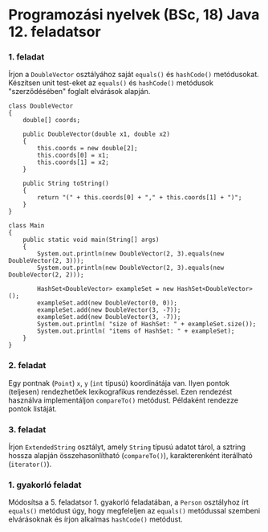 # Programozási nyelvek (BSc, 18) Java 12. feladatsor



### 1. feladat

Írjon a `DoubleVector` osztályához saját `equals()` és `hashCode()` metódusokat. Készítsen unit test-eket az `equals()` és `hashCode()` metódusok "szerződésében" foglalt elvárások alapján.

~~~{.java}
class DoubleVector
{
    double[] coords;

    public DoubleVector(double x1, double x2)
    {
        this.coords = new double[2];
        this.coords[0] = x1;
        this.coords[1] = x2;
    }

    public String toString()
    {
        return "(" + this.coords[0] + "," + this.coords[1] + ")";
    }
}
~~~

~~~{.java}
class Main
{
    public static void main(String[] args)
    {
        System.out.println(new DoubleVector(2, 3).equals(new DoubleVector(2, 3)));
        System.out.println(new DoubleVector(2, 3).equals(new DoubleVector(2, 2)));

        HashSet<DoubleVector> exampleSet = new HashSet<DoubleVector>();
        exampleSet.add(new DoubleVector(0, 0));
        exampleSet.add(new DoubleVector(3, -7));
        exampleSet.add(new DoubleVector(3, -7));
        System.out.println( "size of HashSet: " + exampleSet.size());
        System.out.println( "items of HashSet: " + exampleSet);
    }
}
~~~

### 2. feladat

Egy pontnak (`Point`) `x`, `y` (`int` típusú) koordinátája van. Ilyen pontok (teljesen) rendezhetőek lexikografikus rendezéssel. Ezen rendezést használva implementáljon `compareTo()` metódust. Példaként rendezze pontok listáját.

### 3. feladat

Írjon `ExtendedString` osztályt, amely `String` típusú adatot tárol, a sztring hossza alapján összehasonlítható (`compareTo()`), karakterenként iterálható (`iterator()`).

### 1. gyakorló feladat

Módosítsa a 5. feladatsor 1. gyakorló feladatában, a `Person` osztályhoz írt `equals()` metódust úgy, hogy megfeleljen az `equals()` metódussal szembeni elvárásoknak és írjon alkalmas `hashCode()` metódust.

